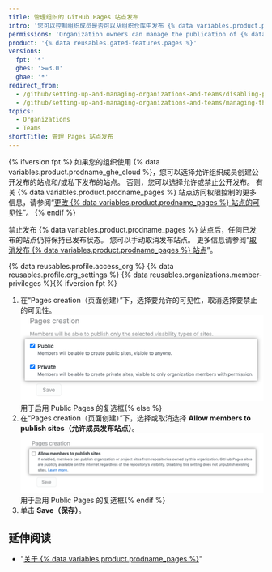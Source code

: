 ```yaml
---
title: 管理组织的 GitHub Pages 站点发布
intro: '您可以控制组织成员是否可以从组织仓库中发布 {% data variables.product.prodname_pages %} 站点，{% ifversion fpt %}并限制成员是否可以为站点选择可见性{% endif %}。'
permissions: 'Organization owners can manage the publication of {% data variables.product.prodname_pages %} sites from repositories in the organization.'
product: '{% data reusables.gated-features.pages %}'
versions:
  fpt: '*'
  ghes: '>=3.0'
  ghae: '*'
redirect_from:
  - /github/setting-up-and-managing-organizations-and-teams/disabling-publication-of-github-pages-sites-for-your-organization
  - /github/setting-up-and-managing-organizations-and-teams/managing-the-publication-of-github-pages-sites-for-your-organization
topics:
  - Organizations
  - Teams
shortTitle: 管理 Pages 站点发布
---
```


{% ifversion fpt %}
如果您的组织使用 {% data variables.product.prodname_ghe_cloud %}，您可以选择允许组织成员创建公开发布的站点和/或私下发布的站点。 否则，您可以选择允许或禁止公开发布。 有关 {% data variables.product.prodname_pages %} 站点访问权限控制的更多信息，请参阅“[更改 {% data variables.product.prodname_pages %} 站点的可见性](/pages/getting-started-with-github-pages/changing-the-visibility-of-your-github-pages-site)”。
{% endif %}

禁止发布 {% data variables.product.prodname_pages %} 站点后，任何已发布的站点仍将保持已发布状态。 您可以手动取消发布站点。 更多信息请参阅“[取消发布 {% data variables.product.prodname_pages %} 站点](/pages/getting-started-with-github-pages/unpublishing-a-github-pages-site)”。

{% data reusables.profile.access_org %}
{% data reusables.profile.org_settings %}
{% data reusables.organizations.member-privileges %}{% ifversion fpt %}
1. 在“Pages creation（页面创建）”下，选择要允许的可见性，取消选择要禁止的可见性。 ![Checkboxes to allow or disallow creation of {% data variables.product.prodname_pages %} sites](/assets/images/help/organizations/github-pages-creation-checkboxes.png)用于启用 Public Pages 的复选框{% else %}
1. 在“Pages creation（页面创建）”下，选择或取消选择 **Allow members to publish sites（允许成员发布站点）**。 ![Unselected checkbox for "Allow members to publish sites" option](/assets/images/help/organizations/org-settings-pages-disable-publication-checkbox.png)用于启用 Public Pages 的复选框{% endif %}
1. 单击 **Save（保存）**。

## 延伸阅读

- "[关于 {% data variables.product.prodname_pages %}](/pages/getting-started-with-github-pages/about-github-pages)"
